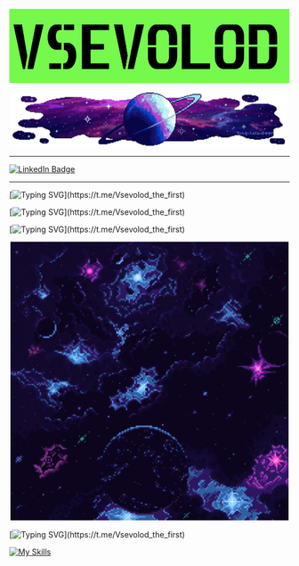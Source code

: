 [![Header](https://github.com/seva998/seva998/blob/main/HEADER.png)](https://vk.com/s.maklashov)

<div id="space" align="center">
  <img src="https://github.com/seva998/seva998/blob/main/kosmos.gif" width="500"/>
</div>

---
<div id="badges">
  <a href="https://t.me/Vsevolod_the_first">
    <img src="https://img.shields.io/badge/Telegram-blue?style=for-the-badge&logo=Telegram&logoColor=white" alt="LinkedIn Badge"/>
  </a>
</div>

---

[![Typing SVG](https://readme-typing-svg.demolab.com?font=Fira+Code&duration=1000&pause=4000&color=FFFFFF&width=600&lines=🖥️+Hello+everyone+my+name+is+Vsevolod+Maklashov.)](https://t.me/Vsevolod_the_first)

[![Typing SVG](https://readme-typing-svg.demolab.com?font=Fira+Code&duration=1000&pause=4000&color=FFFFFF&width=600&lines=🖥️+I+am+a+junior+Java+Developer.)](https://t.me/Vsevolod_the_first)

[![Typing SVG](https://readme-typing-svg.demolab.com?font=Fira+Code&duration=1000&pause=4000&color=FFFFFF&width=600&lines=👾+I+like+Space.)](https://t.me/Vsevolod_the_first)

<div id="space" align="center">
  <img src="https://github.com/seva998/seva998/blob/main/gjz3w.gif" width="500"/>
</div>

[![Typing SVG](https://readme-typing-svg.demolab.com?font=Fira+Code&duration=1000&pause=4000&color=FFC0CB&width=600&lines=👾+My+skills+and+what+can+learnig.)](https://t.me/Vsevolod_the_first)

[![My Skills](https://skillicons.dev/icons?i=androidstudio,cpp,maven,github,git,java,mysql,postgres,qt,spring,stackoverflow,visualstudio,discord)](https://skillicons.dev)